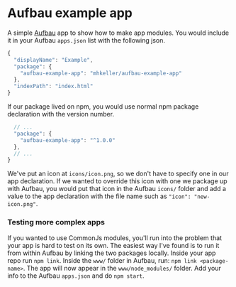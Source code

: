 Aufbau example app
==================

A simple [Aufbau](http://github.com/mhkeller/aufbau) app to show how to make app modules. You would include it in your Aufbau `apps.json` list with the following json.

````js
{
  "displayName": "Example",
  "package": {
    "aufbau-example-app": "mhkeller/aufbau-example-app"
  },
  "indexPath": "index.html"
}
````

If our package lived on npm, you would use normal npm package declaration with the version number.

````js
  // ... 
  "package": {
    "aufbau-example-app": "^1.0.0"
  },
  // ...
}
````

We've put an icon at `icons/icon.png`, so we don't have to specify one in our app declaration. If we wanted to override this icon with one we package up with Aufbau, you would put that icon in the Aufbau `icons/` folder and add a value to the app declaration with the file name such as `"icon": "new-icon.png"`.

### Testing more complex apps

If you wanted to use CommonJs modules, you'll run into the problem that your app is hard to test on its own. The easiest way I've found is to run it from within Aufbau by linking the two packages locally. Inside your app repo run `npm link`. Inside the `www/` folder in Aufbau, run: `npm link <package-name>`. The app will now appear in the `www/node_modules/` folder. Add your info to the Aufbau `apps.json` and do `npm start`.